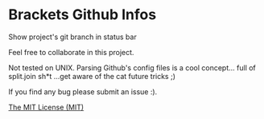 Brackets Github Infos
==

Show project's git branch in status bar

Feel free to collaborate in this project.

Not tested on UNIX.
Parsing Github's config files is a cool concept... full of split.join sh*t
...get aware of the cat future tricks ;)

If you find any bug please submit an issue :).

[The MIT License (MIT)](http://opensource.org/licenses/MIT)
